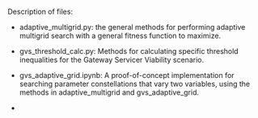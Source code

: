 Description of files:
- adaptive_multigrid.py: the general methods for performing adaptive multigrid search with a general fitness function to maximize.
- gvs_threshold_calc.py: Methods for calculating specific threshold inequalities for the Gateway Servicer Viability scenario.
- gvs_adaptive_grid.ipynb: A proof-of-concept implementation for searching parameter constellations that vary two variables, using the methods in adaptive_multigrid and gvs_adaptive_grid.

- 
